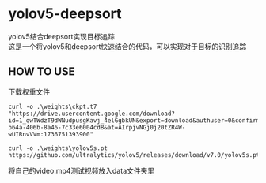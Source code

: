 # yolov5-deepsort
yolov5结合deepsort实现目标追踪<br>
这是一个将yolov5和deepsort快速结合的代码，可以实现对于目标的识别追踪<br>
## HOW TO USE
下载权重文件
```
curl -o .\weights\ckpt.t7 "https://drive.usercontent.google.com/download?id=1_qwTWdzT9dWNudpusgKavj_4elGgbkUN&export=download&authuser=0&confirm=t&uuid=9d009b8f-b64a-406b-8a46-7c33e6004cd8&at=AIrpjvNGj0j20tZR4W-wUIRnvVVm:1736751393900"
```
```
curl -o .\weights\yolov5s.pt https://github.com/ultralytics/yolov5/releases/download/v7.0/yolov5s.pt
```
将自己的video.mp4测试视频放入data文件夹里
